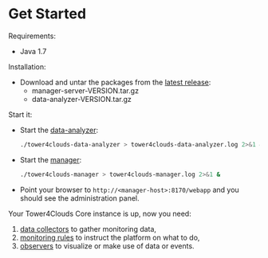 # Get Started

Requirements:
- Java 1.7

Installation:
- Download and untar the packages from the [latest release](https://github.com/deib-polimi/tower4clouds/releases):
	- manager-server-VERSION.tar.gz
	- data-analyzer-VERSION.tar.gz
	
Start it:
- Start the [data-analyzer](data-analyzer.md):
	```bash
	./tower4clouds-data-analyzer > tower4clouds-data-analyzer.log 2>&1 &
	```
- Start the [manager](manager.md):
	```bash
	./tower4clouds-manager > tower4clouds-manager.log 2>&1 &
	```
- Point your browser to `http://<manager-host>:8170/webapp` and you should see the administration panel.

Your Tower4Clouds Core instance is up, now you need:
1. [data collectors](data-collectors.md) to gather monitoring data,
2. [monitoring rules](monitoring-rules.md) to instruct the platform on what to do,
3. [observers](observers.md) to visualize or make use of data or events.
